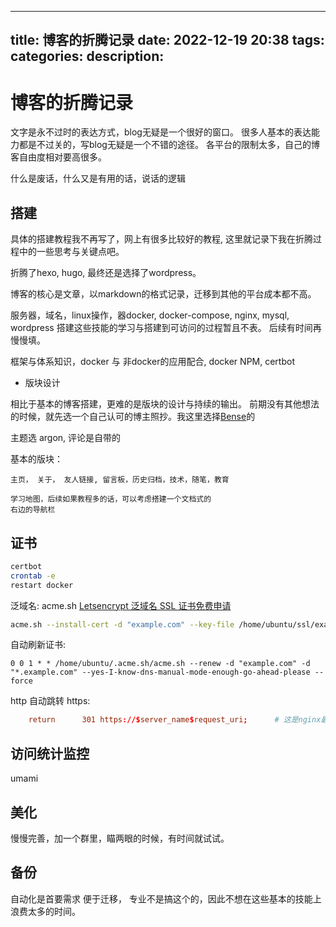 
---
title: 博客的折腾记录
date: 2022-12-19 20:38
tags: 
categories: 
description: 
---

# 博客的折腾记录

文字是永不过时的表达方式，blog无疑是一个很好的窗口。
很多人基本的表达能力都是不过关的，写blog无疑是一个不错的途径。
各平台的限制太多，自己的博客自由度相对要高很多。

什么是废话，什么又是有用的话，说话的逻辑
## 搭建

具体的搭建教程我不再写了，网上有很多比较好的教程, 这里就记录下我在折腾过程中的一些思考与关键点吧。

折腾了hexo, hugo, 最终还是选择了wordpress。

博客的核心是文章，以markdown的格式记录，迁移到其他的平台成本都不高。

服务器，域名，linux操作，器docker, docker-compose, nginx, mysql, wordpress 搭建这些技能的学习与搭建到可访问的过程暂且不表。
后续有时间再慢慢填。

框架与体系知识，docker 与 非docker的应用配合, docker NPM, certbot

- 版块设计

相比于基本的博客搭建，更难的是版块的设计与持续的输出。
前期没有其他想法的时候，就先选一个自己认可的博主照抄。我这里选择[Bense](https://blognas.hwb0307.com/)的

主题选 argon, 评论是自带的

基本的版块：

	主页， 关于， 友人链接, 留言板，历史归档，技术，随笔，教育

	学习地图，后续如果教程多的话，可以考虑搭建一个文档式的
	右边的导航栏

## 证书

```sh
certbot 
crontab -e 
restart docker
```
泛域名: acme.sh [Letsencrypt 泛域名 SSL 证书免费申请](https://cloud.tencent.com/developer/article/2142931?from=15425&areaSource=102001.1&traceId=yoy4ZbewZHqjxBZrxbUgm)

```sh
acme.sh --install-cert -d "example.com" --key-file /home/ubuntu/ssl/example.com.key.pem --fullchain-file /home/ubuntu/ssl/example.com.cert.pem
```

自动刷新证书: 
```crontab
0 0 1 * * /home/ubuntu/.acme.sh/acme.sh --renew -d "example.com" -d "*.example.com" --yes-I-know-dns-manual-mode-enough-go-ahead-please --force
```

http 自动跳转 https:
```conf
	return      301 https://$server_name$request_uri;      # 这是nginx最新支持的写法
```

## 访问统计监控

umami

## 美化

慢慢完善，加一个群里，瞄两眼的时候，有时间就试试。

## 备份

自动化是首要需求
便于迁移， 专业不是搞这个的，因此不想在这些基本的技能上浪费太多的时间。

